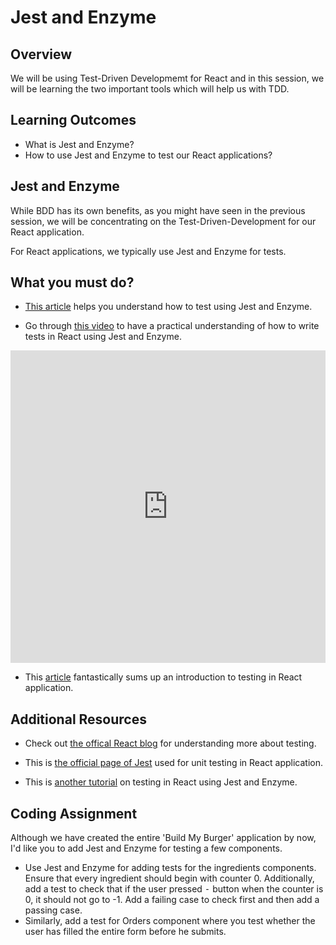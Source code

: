 # **Jest and Enzyme**

## Overview

We will be using Test-Driven Developmemt for React and in this session, we will be learning the two important tools which will help us with TDD.

## Learning Outcomes

- What is Jest and Enzyme?
- How to use Jest and Enzyme to test our React applications?


## Jest and Enzyme

While BDD has its own benefits, as you might have seen in the previous session, we will be concentrating on the Test-Driven-Development for our React application.

For React applications, we typically use Jest and Enzyme for tests. 

## What you must do?

- [This article](https://pusher.com/tutorials/react-jest-enzyme) helps you understand how to test using Jest and Enzyme.

- Go through [this video](https://www.youtube.com/watch?v=-bmdf1oATQo) to have a practical understanding of how to write tests in React using Jest and Enzyme.

<iframe style='width:100%;height:500px'src="https://www.youtube.com/embed/-bmdf1oATQo" width="640" height="360" frameborder="0" allow="autoplay; fullscreen" allowfullscreen></iframe>


- This [article](https://dev.to/richardigbiriki/testing-your-first-react-component-with-jest-and-enzyme-p38) fantastically sums up an introduction to testing in React application.


## Additional Resources

- Check out [the offical React blog](https://reactjs.org/docs/testing-recipes.html) for understanding more about testing.

- This is [the official page of Jest](https://jestjs.io/docs/en/tutorial-react) used for unit testing in React application.
- This is [another tutorial](https://www.robinwieruch.de/react-testing-jest-enzyme) on testing in React using Jest and Enzyme.


## Coding Assignment

Although we have created the entire 'Build My Burger' application by now, I'd like you to add Jest and Enzyme for testing a few components.

- Use Jest and Enzyme for adding tests for the ingredients components. Ensure that every ingredient should begin with counter 0. Additionally, add a test to check that if the user pressed <kbd>-</kbd> button when the counter is 0, it should not go to -1. Add a failing case to check first and then add a passing case.
- Similarly, add a test for Orders component where you test whether the user has filled the entire form before he submits.